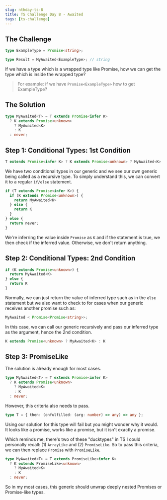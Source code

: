 ```yaml
---
slug: nthday-ts-8
title: TS Challenge Day 8 - Awaited
tags: [ts-challenge]
---
```


## The Challenge

```ts
type ExampleType = Promise<string>;

type Result = MyAwaited<ExampleType>; // string
```

If we have a type which is a wrapped type like Promise, how we can get the type which is inside the wrapped type?

> For example: if we have `Promise<ExampleType>` how to get ExampleType?

<!-- truncate -->

## The Solution

```ts
type MyAwaited<T> = T extends Promise<infer K>
  ? K extends Promise<unknown>
    ? MyAwaited<K>
    : K
  : never;
```

## Step 1: Conditional Types: 1st Condition

```ts
T extends Promise<infer K> ? K extends Promise<unknown> ? MyAwaited<K> : K : never
```

We have two conditional types in our generic and we see our own generic being called as a recursive type. To simply understand this, we can convert it to a regular `if/else` statement.

```ts
if (T extends Promise<infer K>) {
  if (K extends Promise<unknown>) {
    return MyAwaited<K>
  } else {
    return K
  }
} else {
  return never;
}
```

We're inferring the value inside `Promise` as `K` and if the statement is true, we then check if the inferred value. Otherwise, we don't return anything.

## Step 2: Conditional Types: 2nd Condition

```ts
if (K extends Promise<unknown>) {
  return MyAwaited<K>
} else {
  return K
}
```

Normally, we can just return the value of inferred type such as in the `else` statement but we also want to check to for cases when our generic receives another promise such as:

```ts
MyAwaited < Promise<Promise<string>>;
```

In this case, we can call our generic recursively and pass our inferred type as the argument, hence the 2nd condition.

```ts
K extends Promise<unknown> ? MyAwaited<K> : K
```

## Step 3: PromiseLike

The solution is already enough for most cases.

```ts
type MyAwaited<T> = T extends Promise<infer K>
  ? K extends Promise<unknown>
    ? MyAwaited<K>
    : K
  : never;
```

However, this criteria also needs to pass.

```ts
type T = { then: (onfulfilled: (arg: number) => any) => any };
```

Using our solution for this type will fail but you might wonder why it would. It looks like a promise, works like a promise, but it isn't exactly a promise.

Which reminds me, there's two of these "ducktypes" in TS I could personally recall: (1) `ArrayLike` and (2) `PromiseLike`. So to pass this criteria, we can then replace `Promise` with `PromiseLike`.

```ts
type MyAwaited<T> = T extends PromiseLike<infer K>
  ? K extends PromiseLike<unknown>
    ? MyAwaited<K>
    : K
  : never;
```

So in my most cases, this generic should unwrap deeply nested Promises or Promise-like types.
